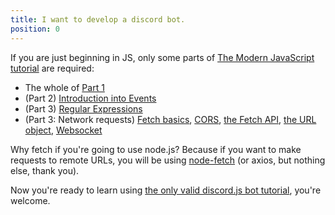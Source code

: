 ```yaml
---
title: I want to develop a discord bot.
position: 0
---
```


If you are just beginning in JS, only some parts of [The Modern JavaScript tutorial](<http://javascript.info/>) are required:
- The whole of [Part 1](<http://javascript.info/js>)
- (Part 2) [Introduction into Events](<http://javascript.info/events>)
- (Part 3) [Regular Expressions](<http://javascript.info/regular-expressions>)
- (Part 3: Network requests) [Fetch basics](<http://javascript.info/fetch-basics>), [CORS](<http://javascript.info/fetch-crossorigin>), [the Fetch API](<http://javascript.info/fetch-api>), [the URL object](<http://javascript.info/url>), [Websocket](<http://javascript.info/websocket>)

Why fetch if you're going to use node.js? Because if you want to make requests to remote URLs, you will be using [node-fetch](<https://www.npmjs.com/package/node-fetch>) (or axios, but nothing else, thank you).

Now you're ready to learn using [the only valid discord.js bot tutorial](<https://discordjs.guide/>), you're welcome.
